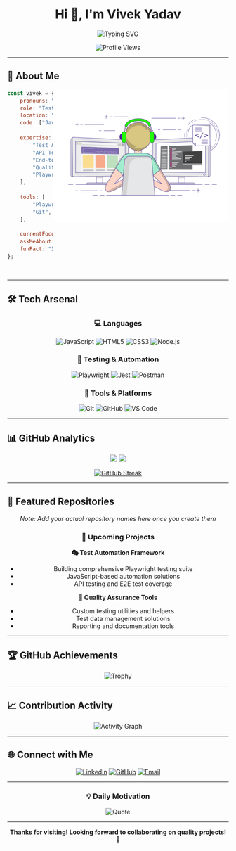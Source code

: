 <div align="center">

# Hi 👋, I'm Vivek Yadav

</div>

<div align="center">
  
![Typing SVG](https://readme-typing-svg.herokuapp.com?font=JetBrains+Mono&weight=600&size=26&duration=3000&pause=1000&color=61DAFB&center=true&vCenter=true&multiline=true&width=600&height=100&lines=Test+Automation+Engineer;Quality+Assurance+Specialist;JavaScript+%26+Playwright+Expert;Building+Robust+Test+Frameworks)

</div>

<div align="center">

![Profile Views](https://komarev.com/ghpvc/?username=vivek3108-0&style=for-the-badge&color=61dafb&labelColor=1a1a1a)

</div>

---

## 🚀 About Me

<img align="right" alt="Coding" width="400" src="https://raw.githubusercontent.com/devSouvik/devSouvik/master/gif3.gif">

```javascript
const vivek = {
    pronouns: "He/Him",
    role: "Test Automation Engineer",
    location: "India 🇮🇳",
    code: ["JavaScript", "HTML", "CSS", "Node.js"],
    
    expertise: [
        "Test Automation",
        "API Testing", 
        "End-to-End Testing",
        "Quality Assurance",
        "Playwright Framework"
    ],
    
    tools: [
        "Playwright", "Jest", "Postman",
        "Git", "VS Code", "Node.js"
    ],
    
    currentFocus: "Building robust test automation frameworks",
    askMeAbout: ["Test Automation", "Playwright", "JavaScript", "QA"],
    funFact: "I turn bugs into features! 🐛➡️✨"
};
```

<br clear="both"/>

---

## 🛠️ Tech Arsenal

<div align="center">

### 💻 Languages
![JavaScript](https://img.shields.io/badge/JavaScript-1a1a1a?style=for-the-badge&logo=javascript&logoColor=F7DF1E)
![HTML5](https://img.shields.io/badge/HTML5-1a1a1a?style=for-the-badge&logo=html5&logoColor=E34F26)
![CSS3](https://img.shields.io/badge/CSS3-1a1a1a?style=for-the-badge&logo=css3&logoColor=1572B6)
![Node.js](https://img.shields.io/badge/Node.js-1a1a1a?style=for-the-badge&logo=nodedotjs&logoColor=339933)

### 🧪 Testing & Automation
![Playwright](https://img.shields.io/badge/Playwright-1a1a1a?style=for-the-badge&logo=playwright&logoColor=2EAD33)
![Jest](https://img.shields.io/badge/Jest-1a1a1a?style=for-the-badge&logo=jest&logoColor=C21325)
![Postman](https://img.shields.io/badge/Postman-1a1a1a?style=for-the-badge&logo=postman&logoColor=FF6C37)

### 🔧 Tools & Platforms
![Git](https://img.shields.io/badge/Git-1a1a1a?style=for-the-badge&logo=git&logoColor=F05032)
![GitHub](https://img.shields.io/badge/GitHub-1a1a1a?style=for-the-badge&logo=github&logoColor=white)
![VS Code](https://img.shields.io/badge/VS_Code-1a1a1a?style=for-the-badge&logo=visual-studio-code&logoColor=007ACC)

</div>

---

## 📊 GitHub Analytics

<div align="center">

<img height="180em" src="https://github-readme-stats.vercel.app/api?username=vivek3108-0&show_icons=true&theme=tokyonight&hide_border=true&bg_color=1a1a1a&title_color=61dafb&icon_color=61dafb&text_color=ffffff"/>

<img height="180em" src="https://github-readme-stats.vercel.app/api/top-langs/?username=vivek3108-0&layout=compact&theme=tokyonight&hide_border=true&bg_color=1a1a1a&title_color=61dafb&text_color=ffffff"/>

</div>

<div align="center">

[![GitHub Streak](https://streak-stats.demolab.com?user=vivek3108-0&theme=tokyonight&hide_border=true&background=1a1a1a&ring=61dafb&fire=61dafb&currStreakLabel=61dafb)](https://git.io/streak-stats)

</div>

---

## 🎯 Featured Repositories

<div align="center">

*Note: Add your actual repository names here once you create them*

### 🚀 Upcoming Projects

**🎭 Test Automation Framework**
- Building comprehensive Playwright testing suite
- JavaScript-based automation solutions
- API testing and E2E test coverage

**🔧 Quality Assurance Tools**
- Custom testing utilities and helpers
- Test data management solutions
- Reporting and documentation tools

</div>

---

## 🏆 GitHub Achievements

<div align="center">

![Trophy](https://github-profile-trophy.vercel.app/?username=vivek3108-0&theme=tokyonight&no-frame=true&no-bg=false&margin-w=4&row=1)

</div>

---

## 📈 Contribution Activity

<div align="center">

![Activity Graph](https://github-readme-activity-graph.vercel.app/graph?username=vivek3108-0&theme=tokyo-night&hide_border=true&bg_color=1a1a1a&color=61dafb&line=61dafb&point=ffffff)

</div>

---

## 🌐 Connect with Me

<div align="center">

[![LinkedIn](https://img.shields.io/badge/LinkedIn-1a1a1a?style=for-the-badge&logo=linkedin&logoColor=0077B5)](https://linkedin.com/in/vivek-yadav)
[![GitHub](https://img.shields.io/badge/GitHub-1a1a1a?style=for-the-badge&logo=github&logoColor=white)](https://github.com/vivek3108-0)
[![Email](https://img.shields.io/badge/Email-1a1a1a?style=for-the-badge&logo=gmail&logoColor=D14836)](mailto:your.email@example.com)

</div>

---

<div align="center">

### 💡 Daily Motivation

![Quote](https://quotes-github-readme.vercel.app/api?type=horizontal&theme=tokyonight&bg_color=1a1a1a&border_color=61dafb)

---

**Thanks for visiting! Looking forward to collaborating on quality projects! 🚀**

</div>
